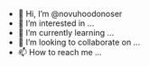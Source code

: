 - 👋 Hi, I’m @novuhoodonoser
- 👀 I’m interested in ...
- 🌱 I’m currently learning ...
- 💞️ I’m looking to collaborate on ...
- 📫 How to reach me ...

<!---
novuhoodonoser/novuhoodonoser is a ✨ special ✨ repository because its `README.md` (this file) appears on your GitHub profile.
You can click the Preview link to take a look at your changes.
--->
